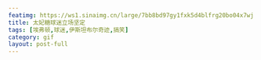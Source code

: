 ```yaml
---
featimg: https://ws1.sinaimg.cn/large/7bb8bd97gy1fxk5d4blfrg20bo04x7wj.gif
title: 太妃糖球迷立场坚定
tags: [埃弗顿,球迷,伊斯坦布尔奇迹,搞笑]
category: gif
layout: post-full
---
```

